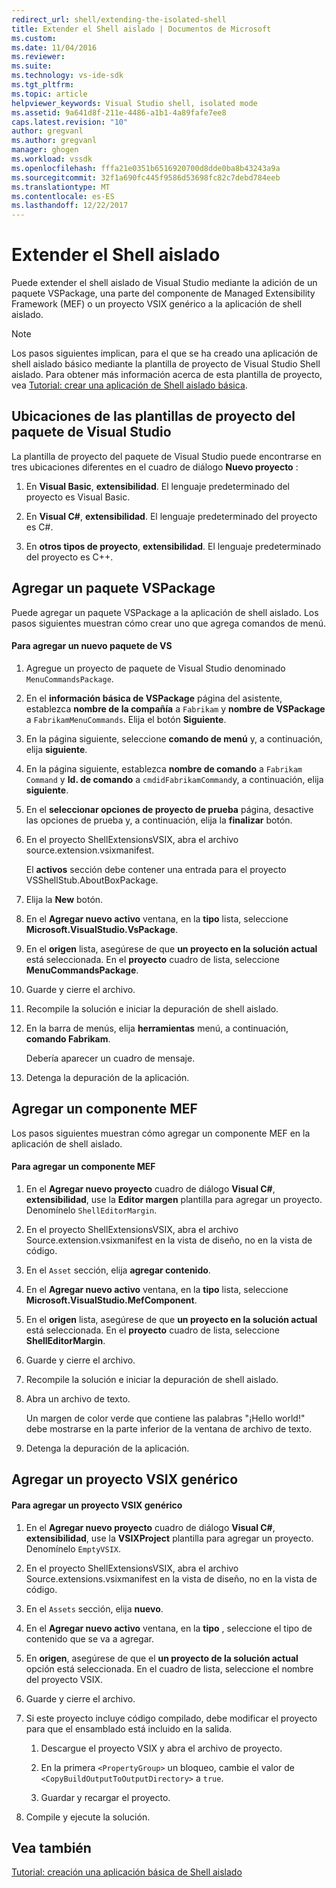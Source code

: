 ```yaml
---
redirect_url: shell/extending-the-isolated-shell
title: Extender el Shell aislado | Documentos de Microsoft
ms.custom: 
ms.date: 11/04/2016
ms.reviewer: 
ms.suite: 
ms.technology: vs-ide-sdk
ms.tgt_pltfrm: 
ms.topic: article
helpviewer_keywords: Visual Studio shell, isolated mode
ms.assetid: 9a641d8f-211e-4486-a1b1-4a89fafe7ee8
caps.latest.revision: "10"
author: gregvanl
ms.author: gregvanl
manager: ghogen
ms.workload: vssdk
ms.openlocfilehash: fffa21e0351b6516920700d8dde0ba8b43243a9a
ms.sourcegitcommit: 32f1a690fc445f9586d53698fc82c7debd784eeb
ms.translationtype: MT
ms.contentlocale: es-ES
ms.lasthandoff: 12/22/2017
---
```

# <a name="extending-the-isolated-shell"></a>Extender el Shell aislado
Puede extender el shell aislado de Visual Studio mediante la adición de un paquete VSPackage, una parte del componente de Managed Extensibility Framework (MEF) o un proyecto VSIX genérico a la aplicación de shell aislado.  
  
> [!NOTE]
>  Los pasos siguientes implican, para el que se ha creado una aplicación de shell aislado básico mediante la plantilla de proyecto de Visual Studio Shell aislado. Para obtener más información acerca de esta plantilla de proyecto, vea [Tutorial: crear una aplicación de Shell aislado básica](../extensibility/walkthrough-creating-a-basic-isolated-shell-application.md).  
  
## <a name="locations-for-the-visual-studio-package-project-template"></a>Ubicaciones de las plantillas de proyecto del paquete de Visual Studio  
 La plantilla de proyecto del paquete de Visual Studio puede encontrarse en tres ubicaciones diferentes en el cuadro de diálogo **Nuevo proyecto** :  
  
1.  En **Visual Basic**, **extensibilidad**. El lenguaje predeterminado del proyecto es Visual Basic.  
  
2.  En **Visual C#**, **extensibilidad**. El lenguaje predeterminado del proyecto es C#.  
  
3.  En **otros tipos de proyecto**, **extensibilidad**. El lenguaje predeterminado del proyecto es C++.  
  
## <a name="adding-a-vspackage"></a>Agregar un paquete VSPackage  
 Puede agregar un paquete VSPackage a la aplicación de shell aislado. Los pasos siguientes muestran cómo crear uno que agrega comandos de menú.  
  
#### <a name="to-add-a-new-vspackage"></a>Para agregar un nuevo paquete de VS  
  
1.  Agregue un proyecto de paquete de Visual Studio denominado `MenuCommandsPackage`.  
  
2.  En el **información básica de VSPackage** página del asistente, establezca **nombre de la compañía** a `Fabrikam` y **nombre de VSPackage** a `FabrikamMenuCommands`. Elija el botón **Siguiente**.  
  
3.  En la página siguiente, seleccione **comando de menú** y, a continuación, elija **siguiente**.  
  
4.  En la página siguiente, establezca **nombre de comando** a `Fabrikam Command` y **Id. de comando** a `cmdidFabrikamCommand`y, a continuación, elija **siguiente**.  
  
5.  En el **seleccionar opciones de proyecto de prueba** página, desactive las opciones de prueba y, a continuación, elija la **finalizar** botón.  
  
6.  En el proyecto ShellExtensionsVSIX, abra el archivo source.extension.vsixmanifest.  
  
     El **activos** sección debe contener una entrada para el proyecto VSShellStub.AboutBoxPackage.  
  
7.  Elija la **New** botón.  
  
8.  En el **Agregar nuevo activo** ventana, en la **tipo** lista, seleccione **Microsoft.VisualStudio.VsPackage**.  
  
9. En el **origen** lista, asegúrese de que **un proyecto en la solución actual** está seleccionada. En el **proyecto** cuadro de lista, seleccione **MenuCommandsPackage**.  
  
10. Guarde y cierre el archivo.  
  
11. Recompile la solución e iniciar la depuración de shell aislado.  
  
12. En la barra de menús, elija **herramientas** menú, a continuación, **comando Fabrikam**.  
  
     Debería aparecer un cuadro de mensaje.  
  
13. Detenga la depuración de la aplicación.  
  
## <a name="adding-a-mef-component-part"></a>Agregar un componente MEF  
 Los pasos siguientes muestran cómo agregar un componente MEF en la aplicación de shell aislado.  
  
#### <a name="to-add-a-mef-component"></a>Para agregar un componente MEF  
  
1.  En el **Agregar nuevo proyecto** cuadro de diálogo **Visual C#**, **extensibilidad**, use la **Editor margen** plantilla para agregar un proyecto. Denomínelo `ShellEditorMargin`.  
  
2.  En el proyecto ShellExtensionsVSIX, abra el archivo Source.extension.vsixmanifest en la vista de diseño, no en la vista de código.  
  
3.  En el `Asset` sección, elija **agregar contenido**.  
  
4.  En el **Agregar nuevo activo** ventana, en la **tipo** lista, seleccione **Microsoft.VisualStudio.MefComponent**.  
  
5.  En el **origen** lista, asegúrese de que **un proyecto en la solución actual** está seleccionada. En el **proyecto** cuadro de lista, seleccione **ShellEditorMargin**.  
  
6.  Guarde y cierre el archivo.  
  
7.  Recompile la solución e iniciar la depuración de shell aislado.  
  
8.  Abra un archivo de texto.  
  
     Un margen de color verde que contiene las palabras "¡Hello world!" debe mostrarse en la parte inferior de la ventana de archivo de texto.  
  
9. Detenga la depuración de la aplicación.  
  
## <a name="adding-a-generic-vsix-project"></a>Agregar un proyecto VSIX genérico  
  
#### <a name="to-add-a-generic-vsix-project"></a>Para agregar un proyecto VSIX genérico  
  
1.  En el **Agregar nuevo proyecto** cuadro de diálogo **Visual C#**, **extensibilidad**, use la **VSIXProject** plantilla para agregar un proyecto. Denomínelo `EmptyVSIX`.  
  
2.  En el proyecto ShellExtensionsVSIX, abra el archivo Source.extensions.vsixmanifest en la vista de diseño, no en la vista de código.  
  
3.  En el `Assets` sección, elija **nuevo**.  
  
4.  En el **Agregar nuevo activo** ventana, en la **tipo** , seleccione el tipo de contenido que se va a agregar.  
  
5.  En **origen**, asegúrese de que el **un proyecto de la solución actual** opción está seleccionada. En el cuadro de lista, seleccione el nombre del proyecto VSIX.  
  
6.  Guarde y cierre el archivo.  
  
7.  Si este proyecto incluye código compilado, debe modificar el proyecto para que el ensamblado está incluido en la salida.  
  
    1.  Descargue el proyecto VSIX y abra el archivo de proyecto.  
  
    2.  En la primera `<PropertyGroup>` un bloqueo, cambie el valor de `<CopyBuildOutputToOutputDirectory>` a `true`.  
  
    3.  Guardar y recargar el proyecto.  
  
8.  Compile y ejecute la solución.  
  
## <a name="see-also"></a>Vea también  
 [Tutorial: creación una aplicación básica de Shell aislado](../extensibility/walkthrough-creating-a-basic-isolated-shell-application.md)